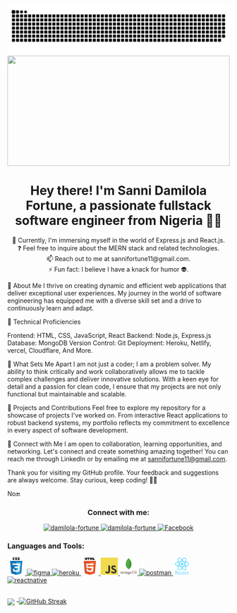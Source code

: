 



<a href="">
        <img src="https://raw.githubusercontent.com/platane/snk/output/github-contribution-grid-snake.svg""/>
    </a>

    


<div align="center">
    <img src="https://rishavanand.github.io/static/images/greetings.gif" align="center" style="width: 100%; height: 250px" />
</div>

### <h1 align="center">Hey there! I'm Sanni Damilola Fortune, a passionate fullstack software engineer from Nigeria 👨‍💻</h1>

<p align="center">🌱 Currently, I'm immersing myself in the world of Express.js and React.js.<br>
❓ Feel free to inquire about the MERN stack and related technologies.<br>
📫 Reach out to me at sannifortune11@gmail.com.<br>
⚡ Fun fact: I believe I have a knack for humor 👽.</p>


🔹 About Me
I thrive on creating dynamic and efficient web applications that deliver exceptional user experiences. My journey in the world of software engineering has equipped me with a diverse skill set and a drive to continuously learn and adapt.

🔹 Technical Proficiencies

Frontend: HTML, CSS, JavaScript, React
Backend: Node.js, Express.js
Database: MongoDB
Version Control: Git
Deployment: Heroku, Netlify, vercel, Cloudflare, And More.

🔹 What Sets Me Apart
I am not just a coder; I am a problem solver. My ability to think critically and work collaboratively allows me to tackle complex challenges and deliver innovative solutions. With a keen eye for detail and a passion for clean code, I ensure that my projects are not only functional but maintainable and scalable.

🔹 Projects and Contributions
Feel free to explore my repository for a showcase of projects I've worked on. From interactive React applications to robust backend systems, my portfolio reflects my commitment to excellence in every aspect of software development.

🔹 Connect with Me
I am open to collaboration, learning opportunities, and networking. Let's connect and create something amazing together! You can reach me through LinkedIn or by emailing me at sannifortune11@gmail.com.

Thank you for visiting my GitHub profile. Your feedback and suggestions are always welcome. Stay curious, keep coding! 🚀❕

No🔚




<div align="center">
    <h3>Connect with me:</h3>
    <a href="https://linkedin.com/in/damilola-fortune-926295253" target="_blank">
        <img src="https://raw.githubusercontent.com/rahuldkjain/github-profile-readme-generator/master/src/images/icons/Social/linked-in-alt.svg" alt="damilola-fortune" height="30" width="40" />
    </a>
    <a href="https://wa.me/2348183389407" target="_blank">  
        <img src="https://static.cdnlogo.com/logos/w/88/whatsapp.svg" alt="damilola-fortune" height="30" width="40" />
    </a>
    <a href="https://www.facebook.com/profile.php?id=100041422254102&_rdc=1&_rdr" target="_blank">
        <img src="https://github.com/rahuldkjain/github-profile-readme-generator/blob/master/src/images/icons/Social/facebook.svg" alt="Facebook" height="30" width="30" />
    </a>
</div>

<h3 align="left">Languages and Tools:</h3>
<p align="left">
    <a href="https://www.w3schools.com/css/" target="_blank" rel="noreferrer">
        <img src="https://raw.githubusercontent.com/devicons/devicon/master/icons/css3/css3-original-wordmark.svg" alt="css3" width="40" height="40"/>
    </a>
    <a href="https://www.figma.com/" target="_blank" rel="noreferrer">
        <img src="https://www.vectorlogo.zone/logos/figma/figma-icon.svg" alt="figma" width="40" height="40"/>
    </a>
    <a href="https://heroku.com" target="_blank" rel="noreferrer">
        <img src="https://www.vectorlogo.zone/logos/heroku/heroku-icon.svg" alt="heroku" width="40" height="40"/>
    </a>
    <a href="https://www.w3.org/html/" target="_blank" rel="noreferrer">
        <img src="https://raw.githubusercontent.com/devicons/devicon/master/icons/html5/html5-original-wordmark.svg" alt="html5" width="40" height="40"/>
    </a>
    <a href="https://developer.mozilla.org/en-US/docs/Web/JavaScript" target="_blank" rel="noreferrer">
        <img src="https://raw.githubusercontent.com/devicons/devicon/master/icons/javascript/javascript-original.svg" alt="javascript" width="40" height="40"/>
    </a>
    <a href="https://www.mongodb.com/" target="_blank" rel="noreferrer">
        <img src="https://raw.githubusercontent.com/devicons/devicon/master/icons/mongodb/mongodb-original-wordmark.svg" alt="mongodb" width="40" height="40"/>
    </a>
    <a href="https://postman.com" target="_blank" rel="noreferrer">
        <img src="https://www.vectorlogo.zone/logos/getpostman/getpostman-icon.svg" alt="postman" width="40" height="40"/>
    </a>
    <a href="https://reactjs.org/" target="_blank" rel="noreferrer">
        <img src="https://raw.githubusercontent.com/devicons/devicon/master/icons/react/react-original-wordmark.svg" alt="react" width="40" height="40"/>
    </a>
    <a href="https://reactnative.dev/" target="_blank" rel="noreferrer">
        <img src="https://reactnative.dev/img/header_logo.svg" alt="reactnative" width="40" height="40"/>
    </a>

   <br />
   <br />
  
<img align="center" with="100%" src ="https://github-readme-stats.vercel.app/api?username=Sanni-Damilola&count_private=true&theme=radical&show_icons=true&card_width=100" /> -[![GitHub Streak](https://github-readme-streak-stats.herokuapp.com/?user=Sanni-Damilola&theme=dark&layout=compact)](https://git.io/streak-stats)








       


